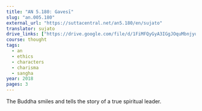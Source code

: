 ```yaml
---
title: "AN 5.180: Gavesī"
slug: "an.005.180"
external_url: "https://suttacentral.net/an5.180/en/sujato"
translator: sujato
drive_links: ["https://drive.google.com/file/d/1FiMFQyGyA3IGgJOquMbnjyu9qgh-fXw9/view?usp=drivesdk"]
course: thought
tags:
  - an
  - ethics
  - characters
  - charisma
  - sangha
year: 2018
pages: 3
---
```


The Buddha smiles and tells the story of a true spiritual leader.
